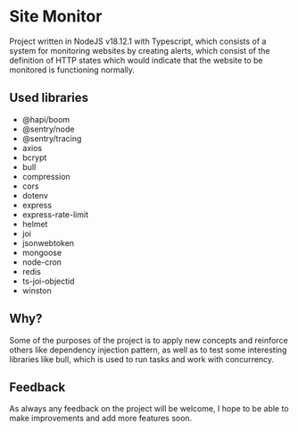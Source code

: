 # Site Monitor

Project written in NodeJS v18.12.1 with Typescript, which consists of a system for monitoring websites by creating alerts, which consist of the definition of HTTP states which would indicate that the website to be monitored is functioning normally.

## Used libraries
- @hapi/boom
- @sentry/node
- @sentry/tracing
- axios
- bcrypt
- bull
- compression
- cors
- dotenv
- express
- express-rate-limit
- helmet
- joi
- jsonwebtoken
- mongoose
- node-cron
- redis
- ts-joi-objectid
- winston

## Why?
Some of the purposes of the project is to apply new concepts and reinforce others like dependency injection pattern, as well as to test some interesting libraries like bull, which is used to run tasks and work with concurrency.

## Feedback
As always any feedback on the project will be welcome, I hope to be able to make improvements and add more features soon.